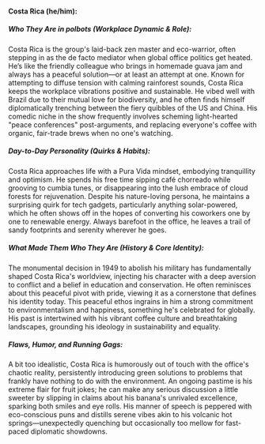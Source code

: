 #### Costa Rica (he/him):  

##### Who They Are in *polbots* (Workplace Dynamic & Role):  
Costa Rica is the group's laid-back zen master and eco-warrior, often stepping in as the de facto mediator when global office politics get heated. He’s like the friendly colleague who brings in homemade guava jam and always has a peaceful solution—or at least an attempt at one. Known for attempting to diffuse tension with calming rainforest sounds, Costa Rica keeps the workplace vibrations positive and sustainable. He vibed well with Brazil due to their mutual love for biodiversity, and he often finds himself diplomatically trenching between the fiery quibbles of the US and China. His comedic niche in the show frequently involves scheming light-hearted "peace conferences" post-arguments, and replacing everyone's coffee with organic, fair-trade brews when no one's watching.

##### Day-to-Day Personality (Quirks & Habits):  
Costa Rica approaches life with a Pura Vida mindset, embodying tranquillity and optimism. He spends his free time sipping café chorreado while grooving to cumbia tunes, or disappearing into the lush embrace of cloud forests for rejuvenation. Despite his nature-loving persona, he maintains a surprising quirk for tech gadgets, particularly anything solar-powered, which he often shows off in the hopes of converting his coworkers one by one to renewable energy. Always barefoot in the office, he leaves a trail of sandy footprints and serenity wherever he goes.

##### What Made Them Who They Are (History & Core Identity):  
The monumental decision in 1949 to abolish his military has fundamentally shaped Costa Rica's worldview, injecting his character with a deep aversion to conflict and a belief in education and conservation. He often reminisces about this peaceful pivot with pride, viewing it as a cornerstone that defines his identity today. This peaceful ethos ingrains in him a strong commitment to environmentalism and happiness, something he's celebrated for globally. His past is intertwined with his vibrant coffee culture and breathtaking landscapes, grounding his ideology in sustainability and equality.

##### Flaws, Humor, and Running Gags:  
A bit too idealistic, Costa Rica is humorously out of touch with the office's chaotic reality, persistently introducing green solutions to problems that frankly have nothing to do with the environment. An ongoing pastime is his extreme flair for fruit jokes; he can make any serious discussion a little sweeter by slipping in claims about his banana's unrivaled excellence, sparking both smiles and eye rolls. His manner of speech is peppered with eco-conscious puns and distills serene vibes akin to his volcanic hot springs—unexpectedly quenching but occasionally too mellow for fast-paced diplomatic showdowns.